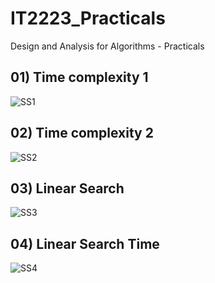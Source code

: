 # IT2223_Practicals

Design and Analysis for Algorithms - Practicals

## 01) Time complexity 1

![SS1](https://github.com/user-attachments/assets/77332242-c61f-45c7-88e7-b1abd83df261)


## 02) Time complexity 2

![SS2](https://github.com/user-attachments/assets/d6c83259-20f4-4784-bbc2-96d9cd1655e4)



## 03) Linear Search

![SS3](https://github.com/user-attachments/assets/599bf3bd-0808-4e1a-a9e6-ab853d6d7aa3)



## 04) Linear Search Time

![SS4](https://github.com/user-attachments/assets/e8bb5956-c702-4c1b-981f-6738bacc1373)
